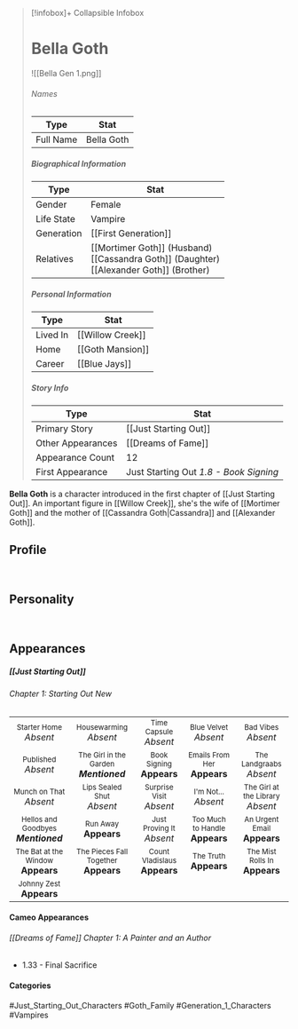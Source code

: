 > [!infobox]+ Collapsible Infobox
> # Bella Goth
> ![[Bella Gen 1.png]] 
> ###### Names 
> | Type | Stat | 
> | ---- | ---- | 
> | Full Name | Bella Goth | 
>
> ##### Biographical Information
> | Type | Stat | 
> | ---- | ---- | 
> | Gender | Female | 
> | Life State | Vampire |
> | Generation | [[First Generation]] |
> | Relatives | [[Mortimer Goth]] (Husband)<br>[[Cassandra Goth]] (Daughter)<br>[[Alexander Goth]] (Brother)
> 
> ##### Personal Information
> | Type | Stat | 
> | ---- | ---- | 
> | Lived In |[[Willow Creek]]| 
> | Home |[[Goth Mansion]]| 
> | Career | [[Blue Jays]] | 
> 
> ##### Story Info
> | Type | Stat | 
> | ---- | ---- | 
> | Primary Story | [[Just Starting Out]] | 
> | Other Appearances | [[Dreams of Fame]] | 
> | Appearance Count | 12 | 
> | First Appearance | Just Starting Out *1.8 - Book Signing*

**Bella Goth** is a character introduced in the first chapter of [[Just Starting Out]]. An important figure in [[Willow Creek]], she's the wife of [[Mortimer Goth]] and the mother of [[Cassandra Goth|Cassandra]] and [[Alexander Goth]].

## Profile

<br style="clear:both; margin: 0; padding: 0" />

## Personality

<br style="clear:both; margin: 0; padding: 0" />

## Appearances
##### [[Just Starting Out]]
###### Chapter 1: Starting Out New
|                                                                          |                                                                             |                                                                   |                                                                     |                                                                       |
| ------------------------------------------------------------------------ | --------------------------------------------------------------------------- | ----------------------------------------------------------------- | ------------------------------------------------------------------- | --------------------------------------------------------------------- |
| <center><font size=2>Starter Home<br><font size=3>*Absent*               | <center><font size=2>Housewarming<br><font size=3>*Absent*                  | <center><font size=2>Time Capsule<br><font size=3>*Absent*        | <center><font size=2>Blue Velvet<br><font size=3>*Absent*           | <center><font size=2>Bad Vibes<br><font size=3>*Absent*               |
| <center><font size=2>Published<br><font size=3>*Absent*                  | <center><font size=2>The Girl in the Garden<br><font size=3>***Mentioned*** | <center><font size=2>Book Signing<br><font size=3>**Appears**     | <center><font size=2>Emails From Her<br><font size=3>**Appears**    | <center><font size=2>The Landgraabs<br><font size=3>*Absent*          |
| <center><font size=2>Munch on That<br><font size=3>*Absent*              | <center><font size=2>Lips Sealed Shut<br><font size=3>*Absent*              | <center><font size=2>Surprise Visit<br><font size=3>*Absent*      | <center><font size=2>I'm Not...<br><font size=3>*Absent*            | <center><font size=2>The Girl at the Library<br><font size=3>*Absent* |
| <center><font size=2>Hellos and Goodbyes<br><font size=3>***Mentioned*** | <center><font size=2>Run Away<br><font size=3>**Appears**                   | <center><font size=2>Just Proving It<br><font size=3>*Absent*     | <center><font size=2>Too Much to Handle<br><font size=3>**Appears** | <center><font size=2>An Urgent Email<br><font size=3>**Appears**      |
| <center><font size=2>The Bat at the Window<br><font size=3>**Appears**   | <center><font size=2>The Pieces Fall Together<br><font size=3>**Appears**   | <center><font size=2>Count Vladislaus<br><font size=3>**Appears** | <center><font size=2>The Truth<br><font size=3>**Appears**          | <center><font size=2>The Mist Rolls In<br><font size=3>**Appears**    |
| <center><font size=2>Johnny Zest<br><font size=3>**Appears**             |                                                                             |                                                                   |                                                                     |                                                                       |

#### Cameo Appearances
###### [[Dreams of Fame]] Chapter 1: A Painter and an Author
- 1.33 - Final Sacrifice

#### Categories
#Just_Starting_Out_Characters #Goth_Family #Generation_1_Characters #Vampires 